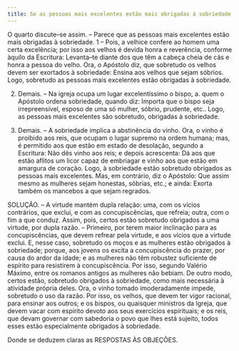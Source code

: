 ```yaml
---
title: Se as pessoas mais excelentes estão mais obrigadas à sobriedade
---
```


O quarto discute–se assim. – Parece que as pessoas mais excelentes estão mais obrigadas à sobriedade.  1 – Pois, a velhice confere ao homem uma certa excelência; por isso aos velhos é devida honra e reverência, conforme àquilo da Escritura: Levanta–te diante dos que têm a cabeça cheia de cãs e honra a pessoa do velho. Ora, o Apóstolo diz, que sobretudo os velhos devem ser exortados à sobriedade: Ensina aos velhos que sejam sóbrios. Logo, sobretudo as pessoas mais excelentes estão obrigadas à sobriedade.  

2. Demais. – Na igreja ocupa um lugar excelentíssimo o bispo, a. quem o Apóstolo ordena sobriedade, quando diz: Importa que o bispo seja irrepreensível, esposo de uma só mulher, sóbrio, prudente, etc.. Logo, as pessoas mais excelentes são sobretudo, obrigadas à sobriedade. 

3. Demais. – A sobriedade implica a abstinência do vinho. Ora, o vinho é proibido aos reis, que ocupam o lugar supremo na ordem humana; mas, é permitido aos que estão em estado de desolação, segundo a Escritura: Não dês vinho aos reis; e depois acrescenta: Dá aos que estão aflitos um licor capaz de embriagar e vinho aos que estão em amargura de coração. Logo, à sobriedade estão sobretudo obrigados as pessoas mais excelentes.  Mas, em contrário, diz o Apóstolo: Que assim mesmo as mulheres sejam honestas, sóbrias, etc.; e ainda: Exorta também os mancebos a que sejam regrados.  

SOLUÇÃO. – A virtude mantém dupla relação: uma, com os vícios contrários, que exclui, e com as concupiscências, que refreia; outra, com o fim a que conduz.  Assim, pois, certos estão sobretudo obrigados a uma virtude, por dupla razão. – Primeiro, por terem maior inclinação para as concupiscências, que devem refrear pela virtude, e aos vícios que a virtude exclui. E, nesse caso, sobretudo os moços e as mulheres estão obrigados à sobriedade; porque, aos jovens os excita a concupiscência do prazer, por causa do ardor da idade; e as mulheres não têm robustez suficiente de espírito para resistirem à concupiscência. Por isso, segundo Valério Máximo, entre os romanos antigos as mulheres não bebiam.  De outro modo, certos estão, sobretudo obrigados à sobriedade, como mais necessária à atividade própria deles. Ora, o vinho tomado imoderadamente impede, sobretudo o uso da razão. Por isso, os velhos, que devem ter vigor racional, para ensinar aos outros; e os bispos, ou quaisquer ministros da Igreja, que devem vacar com espírito devoto aos seus exercícios espirituais; e os reis, que devam governar com sabedoria o povo que lhes está sujeito, todos esses estão especialmente obrigados à sobriedade.  

Donde se deduzem claras as RESPOSTAS ÀS OBJEÇÕES.